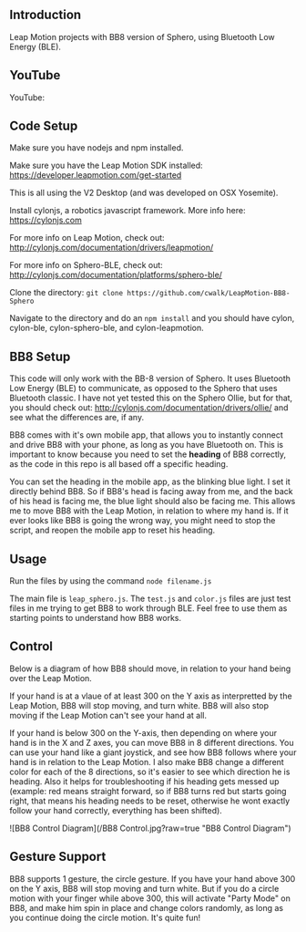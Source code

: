 ## Introduction

Leap Motion projects with BB8 version of Sphero, using Bluetooth Low Energy (BLE).

## YouTube

YouTube:

## Code Setup

Make sure you have nodejs and npm installed.

Make sure you have the Leap Motion SDK installed: https://developer.leapmotion.com/get-started

This is all using the V2 Desktop (and was developed on OSX Yosemite).

Install cylonjs, a robotics javascript framework. More info here: https://cylonjs.com

For more info on Leap Motion, check out: http://cylonjs.com/documentation/drivers/leapmotion/

For more info on Sphero-BLE, check out: http://cylonjs.com/documentation/platforms/sphero-ble/

Clone the directory: `git clone https://github.com/cwalk/LeapMotion-BB8-Sphero`

Navigate to the directory and do an `npm install` and you should have cylon, cylon-ble, cylon-sphero-ble, and cylon-leapmotion.

## BB8 Setup

This code will only work with the BB-8 version of Sphero. It uses Bluetooth Low Energy (BLE) to communicate, as opposed to the Sphero that uses Bluetooth classic. I have not yet tested this on the Sphero Ollie, but for that, you should check out: http://cylonjs.com/documentation/drivers/ollie/ and see what the differences are, if any.

BB8 comes with it's own mobile app, that allows you to instantly connect and drive BB8 with your phone, as long as you have Bluetooth on. This is important to know because you need to set the **heading** of BB8 correctly, as the code in this repo is all based off a specific heading. 

You can set the heading in the mobile app, as the blinking blue light. I set it directly behind BB8. So if BB8's head is facing away from me, and the back of his head is facing me, the blue light should also be facing me. This allows me to move BB8 with the Leap Motion, in relation to where my hand is. If it ever looks like BB8 is going the wrong way, you might need to stop the script, and reopen the mobile app to reset his heading.

## Usage

Run the files by using the command `node filename.js`

The main file is `leap_sphero.js`. The `test.js` and `color.js` files are just test files in me trying to get BB8 to work through BLE. Feel free to use them as starting points to understand how BB8 works.

## Control

Below is a diagram of how BB8 should move, in relation to your hand being over the Leap Motion.

If your hand is at a vlaue of at least 300 on the Y axis as interpretted by the Leap Motion, BB8 will stop moving, and turn white. BB8 will also stop moving if the Leap Motion can't see your hand at all.

If your hand is below 300 on the Y-axis, then depending on where your hand is in the X and Z axes, you can move BB8 in 8 different directions. You can use your hand like a giant joystick, and see how BB8 follows where your hand is in relation to the Leap Motion. I also make BB8 change a different color for each of the 8 directions, so it's easier to see which direction he is heading. Also it helps for troubleshooting if his heading gets messed up (example: red means straight forward, so if BB8 turns red but starts going right, that means his heading needs to be reset, otherwise he wont exactly follow your hand correctly, everything has been shifted).

![BB8 Control Diagram](/BB8 Control.jpg?raw=true "BB8 Control Diagram")

## Gesture Support

BB8 supports 1 gesture, the circle gesture. If you have your hand above 300 on the Y axis, BB8 will stop moving and turn white. But if you do a circle motion with your finger while above 300, this will activate "Party Mode" on BB8, and make him spin in place and change colors randomly, as long as you continue doing the circle motion. It's quite fun!
